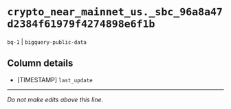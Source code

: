 # `crypto_near_mainnet_us._sbc_96a8a47d2384f61979f4274898e6f1b`
`bq-1` | `bigquery-public-data`

## Column details
* [TIMESTAMP] `last_update`

-------------------------------------------------------------------------------
*Do not make edits above this line.*
